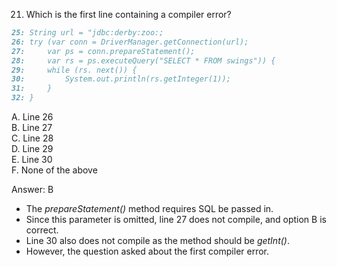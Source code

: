 21. Which is the first line containing a compiler error?

```markdown
25: String url = "jdbc:derby:zoo:;
26: try (var conn = DriverManager.getConnection(url);
27:     var ps = conn.prepareStatement();
28:     var rs = ps.executeQuery("SELECT * FROM swings")) {
29:     while (rs. next()) {
30:         System.out.println(rs.getInteger(1));
31:     }
32: }
```


A. Line 26 <br>
B. Line 27 <br>
C. Line 28 <br>
D. Line 29 <br>
E. Line 30 <br>
F. None of the above <br>


Answer: B

- The *prepareStatement()* method requires SQL be passed in.
- Since this parameter is omitted, line 27 does not compile, and option B is correct.
- Line 30 also does not compile as the method should be *getInt()*. 
- However, the question asked about the first compiler error.